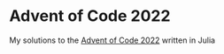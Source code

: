 # Advent of Code 2022
My solutions to the [Advent of Code 2022](https://adventofcode.com/2022) written in Julia

